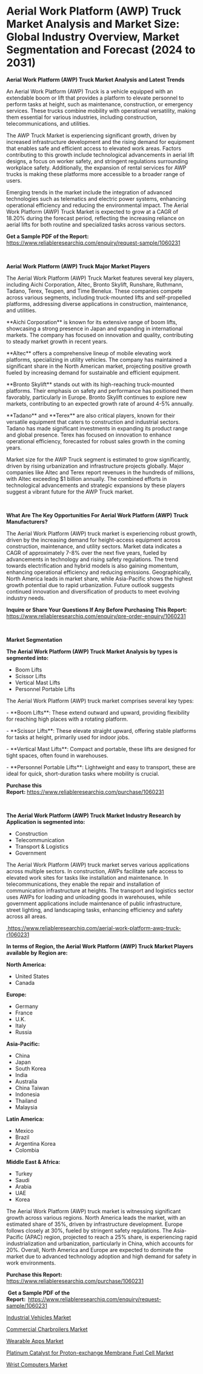 <p><h1>Aerial Work Platform (AWP) Truck Market Analysis and Market Size: Global Industry Overview, Market Segmentation and Forecast (2024 to 2031)</h1></p><p><strong>Aerial Work Platform (AWP) Truck Market Analysis and Latest Trends</strong></p>
<p><p>An Aerial Work Platform (AWP) Truck is a vehicle equipped with an extendable boom or lift that provides a platform to elevate personnel to perform tasks at height, such as maintenance, construction, or emergency services. These trucks combine mobility with operational versatility, making them essential for various industries, including construction, telecommunications, and utilities.</p><p>The AWP Truck Market is experiencing significant growth, driven by increased infrastructure development and the rising demand for equipment that enables safe and efficient access to elevated work areas. Factors contributing to this growth include technological advancements in aerial lift designs, a focus on worker safety, and stringent regulations surrounding workplace safety. Additionally, the expansion of rental services for AWP trucks is making these platforms more accessible to a broader range of users.</p><p>Emerging trends in the market include the integration of advanced technologies such as telematics and electric power systems, enhancing operational efficiency and reducing the environmental impact. The Aerial Work Platform (AWP) Truck Market is expected to grow at a CAGR of 18.20% during the forecast period, reflecting the increasing reliance on aerial lifts for both routine and specialized tasks across various sectors.</p></p>
<p><strong>Get a Sample PDF of the Report:&nbsp;</strong> <a href="https://www.reliableresearchiq.com/enquiry/request-sample/1060231?utm_campaign=104&utm_medium=2&utm_source=Github&utm_content=ia&utm_term=26122024&utm_id=aerial-work-platform-awp-truck">https://www.reliableresearchiq.com/enquiry/request-sample/1060231</a></p>
<p>&nbsp;</p>
<p><strong>Aerial Work Platform (AWP) Truck Major Market Players</strong></p>
<p><p>The Aerial Work Platform (AWP) Truck Market features several key players, including Aichi Corporation, Altec, Bronto Skylift, Runshare, Ruthmann, Tadano, Terex, Teupen, and Time Benelux. These companies compete across various segments, including truck-mounted lifts and self-propelled platforms, addressing diverse applications in construction, maintenance, and utilities.</p><p>**Aichi Corporation** is known for its extensive range of boom lifts, showcasing a strong presence in Japan and expanding in international markets. The company has focused on innovation and quality, contributing to steady market growth in recent years.</p><p>**Altec** offers a comprehensive lineup of mobile elevating work platforms, specializing in utility vehicles. The company has maintained a significant share in the North American market, projecting positive growth fueled by increasing demand for sustainable and efficient equipment.</p><p>**Bronto Skylift** stands out with its high-reaching truck-mounted platforms. Their emphasis on safety and performance has positioned them favorably, particularly in Europe. Bronto Skylift continues to explore new markets, contributing to an expected growth rate of around 4-5% annually.</p><p>**Tadano** and **Terex** are also critical players, known for their versatile equipment that caters to construction and industrial sectors. Tadano has made significant investments in expanding its product range and global presence. Terex has focused on innovation to enhance operational efficiency, forecasted for robust sales growth in the coming years.</p><p>Market size for the AWP Truck segment is estimated to grow significantly, driven by rising urbanization and infrastructure projects globally. Major companies like Altec and Terex report revenues in the hundreds of millions, with Altec exceeding $1 billion annually. The combined efforts in technological advancements and strategic expansions by these players suggest a vibrant future for the AWP Truck market.</p></p>
<p>&nbsp;</p>
<p><strong>What Are The Key Opportunities For Aerial Work Platform (AWP) Truck Manufacturers?</strong></p>
<p><p>The Aerial Work Platform (AWP) truck market is experiencing robust growth, driven by the increasing demand for height-access equipment across construction, maintenance, and utility sectors. Market data indicates a CAGR of approximately 7-8% over the next five years, fueled by advancements in technology and rising safety regulations. The trend towards electrification and hybrid models is also gaining momentum, enhancing operational efficiency and reducing emissions. Geographically, North America leads in market share, while Asia-Pacific shows the highest growth potential due to rapid urbanization. Future outlook suggests continued innovation and diversification of products to meet evolving industry needs.</p></p>
<p><strong>Inquire or Share Your Questions If Any Before Purchasing This Report:</strong> <a href="https://www.reliableresearchiq.com/enquiry/pre-order-enquiry/1060231?utm_campaign=104&utm_medium=2&utm_source=Github&utm_content=ia&utm_term=26122024&utm_id=aerial-work-platform-awp-truck">https://www.reliableresearchiq.com/enquiry/pre-order-enquiry/1060231</a></p>
<p>&nbsp;</p>
<p><strong>Market Segmentation</strong></p>
<p><strong>The Aerial Work Platform (AWP) Truck Market Analysis by types is segmented into:</strong></p>
<p><ul><li>Boom Lifts</li><li>Scissor Lifts</li><li>Vertical Mast Lifts</li><li>Personnel Portable Lifts</li></ul></p>
<p><p>The Aerial Work Platform (AWP) truck market comprises several key types: </p><p>- **Boom Lifts**: These extend outward and upward, providing flexibility for reaching high places with a rotating platform.</p><p>- **Scissor Lifts**: These elevate straight upward, offering stable platforms for tasks at height, primarily used for indoor jobs.</p><p>- **Vertical Mast Lifts**: Compact and portable, these lifts are designed for tight spaces, often found in warehouses.</p><p>- **Personnel Portable Lifts**: Lightweight and easy to transport, these are ideal for quick, short-duration tasks where mobility is crucial.</p></p>
<p><strong>Purchase this Report:&nbsp;</strong><a href="https://www.reliableresearchiq.com/purchase/1060231?utm_campaign=104&utm_medium=2&utm_source=Github&utm_content=ia&utm_term=26122024&utm_id=aerial-work-platform-awp-truck">https://www.reliableresearchiq.com/purchase/1060231</a></p>
<p>&nbsp;</p>
<p><strong>The Aerial Work Platform (AWP) Truck Market Industry Research by Application is segmented into:</strong></p>
<p><ul><li>Construction</li><li>Telecommunication</li><li>Transport & Logistics</li><li>Government</li></ul></p>
<p><p>The Aerial Work Platform (AWP) truck market serves various applications across multiple sectors. In construction, AWPs facilitate safe access to elevated work sites for tasks like installation and maintenance. In telecommunications, they enable the repair and installation of communication infrastructure at heights. The transport and logistics sector uses AWPs for loading and unloading goods in warehouses, while government applications include maintenance of public infrastructure, street lighting, and landscaping tasks, enhancing efficiency and safety across all areas.</p></p>
<p><a href="https://www.reliableresearchiq.com/aerial-work-platform-awp-truck-r1060231?utm_campaign=104&utm_medium=2&utm_source=Github&utm_content=ia&utm_term=26122024&utm_id=aerial-work-platform-awp-truck">&nbsp;https://www.reliableresearchiq.com/aerial-work-platform-awp-truck-r1060231</a></p>
<p><strong>In terms of Region, the Aerial Work Platform (AWP) Truck Market Players available by Region are:</strong></p>
<p>
    <p> <strong> North America: </strong>
        <ul>
            <li>United States</li>
            <li>Canada</li>
        </ul>
        </p> 
    <p> <strong> Europe: </strong>
        <ul>
            <li>Germany</li>
            <li>France</li>
            <li>U.K.</li>
            <li>Italy</li>
            <li>Russia</li>
        </ul>
        </p> 
    <p> <strong> Asia-Pacific: </strong>
        <ul>
            <li>China</li>
            <li>Japan</li>
            <li>South Korea</li>
            <li>India</li>
            <li>Australia</li>
            <li>China Taiwan</li>
            <li>Indonesia</li>
            <li>Thailand</li>
            <li>Malaysia</li>
        </ul>
        </p> 
    <p> <strong> Latin America: </strong>
        <ul>
            <li>Mexico</li>
            <li>Brazil</li>
            <li>Argentina Korea</li>
            <li>Colombia</li>
        </ul>
        </p> 
    <p> <strong> Middle East & Africa: </strong>
        <ul>
            <li>Turkey</li>
            <li>Saudi</li>
            <li>Arabia</li>
            <li>UAE</li>
            <li>Korea</li>
        </ul>
    </p>
    </p>
<p><p>The Aerial Work Platform (AWP) truck market is witnessing significant growth across various regions. North America leads the market, with an estimated share of 35%, driven by infrastructure development. Europe follows closely at 30%, fueled by stringent safety regulations. The Asia-Pacific (APAC) region, projected to reach a 25% share, is experiencing rapid industrialization and urbanization, particularly in China, which accounts for 20%. Overall, North America and Europe are expected to dominate the market due to advanced technology adoption and high demand for safety in work environments.</p></p>
<p><strong>Purchase this Report: </strong><a href="https://www.reliableresearchiq.com/purchase/1060231?utm_campaign=104&utm_medium=2&utm_source=Github&utm_content=ia&utm_term=26122024&utm_id=aerial-work-platform-awp-truck">https://www.reliableresearchiq.com/purchase/1060231</a></p>
<p>&nbsp;<strong>Get a Sample PDF of the Report:&nbsp;&nbsp;</strong><a href="https://www.reliableresearchiq.com/enquiry/request-sample/1060231?utm_campaign=104&utm_medium=2&utm_source=Github&utm_content=ia&utm_term=26122024&utm_id=aerial-work-platform-awp-truck">https://www.reliableresearchiq.com/enquiry/request-sample/1060231</a></p>
<p><strong></strong></p>
<p><p><a href="https://github.com/carendesrochers299/Market-Research-Report-List-1/blob/main/industrial-vehicles-market.md?utm_campaign=104&utm_medium=2&utm_source=Github&utm_content=ia&utm_term=26122024&utm_id=aerial-work-platform-awp-truck">Industrial Vehicles Market</a></p><p><a href="https://www.linkedin.com/pulse/analytics-driven-insights-commercial-charbroilers-market-revenue-4l9kf?utm_campaign=104&utm_medium=2&utm_source=Github&utm_content=ia&utm_term=26122024&utm_id=aerial-work-platform-awp-truck">Commercial Charbroilers Market</a></p><p><a href="https://www.linkedin.com/pulse/comprehensive-wearable-apps-market-report-segmentation-type-wufcf?utm_campaign=104&utm_medium=2&utm_source=Github&utm_content=ia&utm_term=26122024&utm_id=aerial-work-platform-awp-truck">Wearable Apps Market</a></p><p><a href="https://github.com/chaturberville8181/Market-Research-Report-List-1/blob/main/platinum-catalyst-for-proton-exchange-membrane-fuel-cell-market.md?utm_campaign=104&utm_medium=2&utm_source=Github&utm_content=ia&utm_term=26122024&utm_id=aerial-work-platform-awp-truck">Platinum Catalyst for Proton-exchange Membrane Fuel Cell Market</a></p><p><a href="https://www.linkedin.com/pulse/report-global-wrist-computers-size-valuation-current-cagr-kr3df?utm_campaign=104&utm_medium=2&utm_source=Github&utm_content=ia&utm_term=26122024&utm_id=aerial-work-platform-awp-truck">Wrist Computers Market</a></p></p>